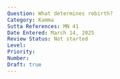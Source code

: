 ```yaml
---
Question: What determines rebirth?
Category: Kamma
Sutta References: MN 41
Date Entered: March 14, 2025
Review Status: Not started
Level: 
Priority: 
Number: 
Draft: true
---
```

